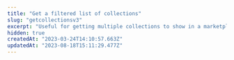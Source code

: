 ```yaml
---
title: "Get a filtered list of collections"
slug: "getcollectionsv3"
excerpt: "Useful for getting multiple collections to show in a marketplace, or search for particular collections."
hidden: true
createdAt: "2023-03-24T14:10:57.663Z"
updatedAt: "2023-08-18T15:11:29.477Z"
---
```

